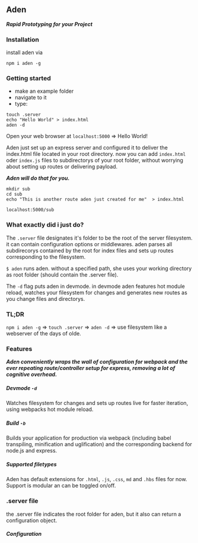 ## Aden
_**Rapid Prototyping for your Project**_

### Installation
install aden via

`npm i aden -g`

### Getting started

- make an example folder
- navigate to it
- type:
 ```
touch .server
echo "Hello World" > index.html
aden -d
```

Open your web browser at `localhost:5000` => Hello World!

Aden just set up an express server and configured it to deliver the index.html file located in your root directory. now you can add `index.html` oder `index.js` files to subdirectorys of your root folder, without worrying about setting up routes or delivering payload.

_**Aden will do that for you.**_

```
mkdir sub
cd sub
echo "This is another route aden just created for me"  > index.html
```

`localhost:5000/sub`

### What exactly did i just do?

The `.server` file designates it's folder to be the root of the server filesystem. it can contain configuration options or middlewares. aden parses all subdirecorys contained by the root for index files and sets up routes corresponding to the filesystem.

`$ aden` runs aden. without a specified path, she uses your working directory as root folder (should contain the .server file).

The `-d` flag puts aden in devmode. in devmode aden features hot module reload, watches your filesystem for changes and generates new routes as you change files and directorys.


### TL;DR
`npm i aden -g` => `touch .server` => `aden -d` => use filesystem like a webserver of the days of olde.


### Features

_**Aden conveniently wraps the wall of configuration for webpack and the ever repeating route/controller setup for express, removing a lot of cognitive overhead.**_

##### Devmode `-d`
Watches filesystem for changes and sets up routes live for faster iteration, using webpacks hot module reload.

##### Build `-b`
Builds your application for production via webpack (including babel transpiling, minification and uglification) and the corresponding backend for node.js and express.

##### Supported filetypes
Aden has default extensions for `.html`, `.js`, `.css`, `md` and `.hbs` files for now. Support is modular an can be toggled on/off.

### .server file

the .server file indicates the root folder for aden, but it also can return a configuration object.

##### Configuration
  <!--
    TODO: options of .server file
    TODO:
      explain babel webpack configuration process.
        module.exports = {
          port: 3001,
          route: '*',
          rules: [
            { test: /\.jsx?$/, loader: 'babel-loader', exclude: /node_modules/ },
          ],
          name: 'ZwErk',
        }; > .server
  -->

<!--
    TODO:
      i don't .get files ???? controllers - override standard route

    TODO:
      how to deploy // -> basically $ git push heroku master kappa

    TODO:
      how to edit 404 pges // -> make 404 folder.

    TODO:
      ways to add styling // -> .shared/some.css -> require(.shared/some.css) > *.js || /base.css
 -->
